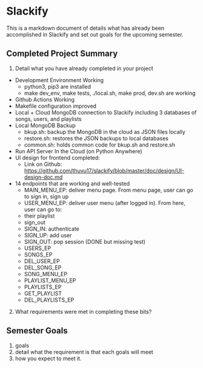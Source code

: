 # Slackify
This is a markdown document of details what has already been accomplished in Slackify and set out goals for the upcoming semester.

## Completed Project Summary
1. Detail what you have already completed in your project
- Development Environment Working
  - python3, pip3 are installed
  - make dev_env, make tests, ./local.sh, make prod, dev.sh are working
- Github Actions Working
- Makefile configuration improved
- Local + Cloud MongoDB connection to Slackify including 3 databases of songs, users, and playlists
- Local MongoDB Backup
  - bkup.sh: backup the MongoDB in the cloud as JSON files locally
  - restore.sh: restores the JSON backups to local databases
  - common.sh: holds common code for bkup.sh and restore.sh
- Run API Server In the Cloud (on Python Anywhere)
- UI design for frontend completed:
  - Link on Github: https://github.com/thuvu17/slackify/blob/master/doc/design/UI-design-doc.md
- 14 endpoints that are working and well-tested
  - MAIN_MENU_EP: deliver menu page. From menu page, user can go to sign in, sign up
  - USER_MENU_EP: deliver user menu (after logged in). From here, user can go to:
  - their playlist
  - sign_out
  - SIGN_IN: authenticate
  - SIGN_UP: add user
  - SIGN_OUT: pop session (DONE but missing test)
  - USERS_EP
  - SONGS_EP
  - DEL_USER_EP
  - DEL_SONG_EP
  - SONG_MENU_EP
  - PLAYLIST_MENU_EP
  - PLAYLISTS_EP
  - GET_PLAYLIST
  - DEL_PLAYLISTS_EP



2. What requirements were met in completing these bits?

## Semester Goals
1. goals
2. detail what the requirement is that each goals will meet
3. how you expect to meet it.
